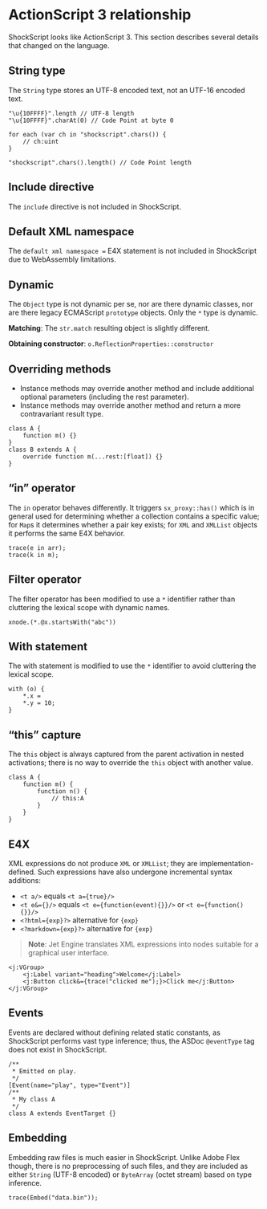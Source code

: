 # ActionScript 3 relationship

ShockScript looks like ActionScript 3. This section describes several details that changed on the language.

## String type

The `String` type stores an UTF-8 encoded text, not an UTF-16 encoded text.

```
"\u{10FFFF}".length // UTF-8 length
"\u{10FFFF}".charAt(0) // Code Point at byte 0

for each (var ch in "shockscript".chars()) {
    // ch:uint
}

"shockscript".chars().length() // Code Point length
```

## Include directive

The `include` directive is not included in ShockScript.

## Default XML namespace

The `default xml namespace =` E4X statement is not included in ShockScript due to WebAssembly limitations.

## Dynamic

The `Object` type is not dynamic per se, nor are there dynamic classes, nor are there legacy ECMAScript `prototype` objects. Only the `*` type is dynamic.

**Matching**: The `str.match` resulting object is slightly different.

**Obtaining constructor**: `o.ReflectionProperties::constructor`

## Overriding methods

- Instance methods may override another method and include additional optional parameters (including the rest parameter).
- Instance methods may override another method and return a more contravariant result type.

```
class A {
    function m() {}
}
class B extends A {
    override function m(...rest:[float]) {}
}
```

## “in” operator

The `in` operator behaves differently. It triggers `sx_proxy::has()` which is in general used for determining whether a collection contains a specific value; for `Map`s it determines whether a pair key exists; for `XML` and `XMLList` objects it performs the same E4X behavior.

```
trace(e in arr);
trace(k in m);
```

## Filter operator

The filter operator has been modified to use a `*` identifier rather than cluttering the lexical scope with dynamic names.

```
xnode.(*.@x.startsWith("abc"))
```

## With statement

The with statement is modified to use the `*` identifier to avoid cluttering the lexical scope.

```
with (o) {
    *.x =
    *.y = 10;
}
```

## “this” capture

The `this` object is always captured from the parent activation in nested activations; there is no way to override the `this` object with another value.

```
class A {
    function m() {
        function n() {
            // this:A
        }
    }
}
```

## E4X

XML expressions do not produce `XML` or `XMLList`; they are implementation-defined. Such expressions have also undergone incremental syntax additions:

- `<t a/>` equals `<t a={true}/>`
- `<t e&={}/>` equals `<t e={function(event){}}/>` or `<t e={function(){}}/>`
- `<?html={exp}?>` alternative for `{exp}`
- `<?markdown={exp}?>` alternative for `{exp}`

> **Note**: Jet Engine translates XML expressions into nodes suitable for a graphical user interface.

```
<j:VGroup>
    <j:Label variant="heading">Welcome</j:Label>
    <j:Button click&={trace("clicked me");}>Click me</j:Button>
</j:VGroup>
```

## Events

Events are declared without defining related static constants, as ShockScript performs vast type inference; thus, the ASDoc `@eventType` tag does not exist in ShockScript.

```
/**
 * Emitted on play.
 */
[Event(name="play", type="Event")]
/**
 * My class A
 */
class A extends EventTarget {}
```

## Embedding

Embedding raw files is much easier in ShockScript. Unlike Adobe Flex though, there is no preprocessing of such files, and they are included as either `String` (UTF-8 encoded) or `ByteArray` (octet stream) based on type inference.

```
trace(Embed("data.bin"));
```